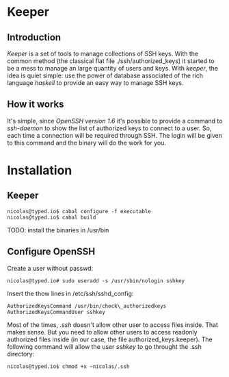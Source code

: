 Keeper
======

Introduction
------------

*Keeper* is a set of tools to manage collections of SSH keys. With the common
method (the classical flat file ./ssh/authorized\_keys) it started to be a mess
to manage an large quantity of users and keys.
With *keeper*, the idea is quiet simple: use the power of database associated
of the rich language *haskell* to provide an easy way to manage SSH keys.

How it works
------------

It's simple, since *OpenSSH version 1.6* it's possible to provide a command to
*ssh-daemon* to show the list of authorized keys to connect to a user.
So, each time a connection will be required through SSH. The login will be
given to this command and the binary will do the work for you.

Installation
============

Keeper
------

    nicolas@typed.io$ cabal configure -f executable
    nicolas@typed.io$ cabal build

  TODO: install the binaries in /usr/bin

Configure OpenSSH
-----------------

Create a user without passwd:

    nicolas@typed.io# sudo useradd -s /usr/sbin/nologin sshkey

Insert the thow lines in /etc/ssh/sshd\_config:

    AuthorizedKeysCommand /usr/bin/check\_authorizedkeys
    AuthorizedKeysCommandUser sshkey

Most of the times, *.ssh* doesn't allow other user to access files inside. That
makes sense. But you need to allow other users to access readonly authorized
files inside (in our case, the file authorized\_keys.keeper). The following
command will allow the user *sshkey* to go throught the .ssh directory:

    nicolas@typed.io$ chmod +x ~nicolas/.ssh
